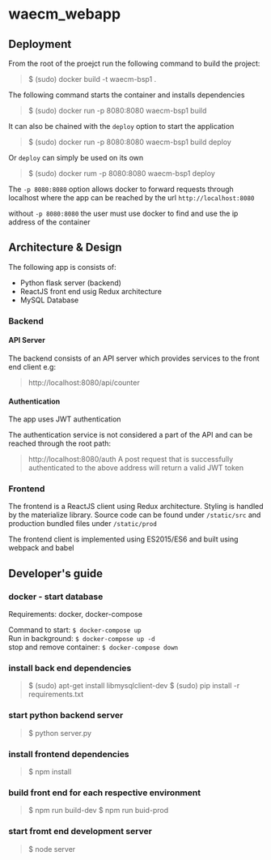 # waecm_webapp

## Deployment
From the root of the proejct run the following command to build the project:
> $ (sudo) docker build -t waecm-bsp1 .

The following command starts the container and installs dependencies
> $ (sudo) docker run -p 8080:8080 waecm-bsp1 build

It can also be chained with the ``deploy`` option to start the application
> $ (sudo) docker run -p 8080:8080 waecm-bsp1 build deploy

Or ``deploy`` can simply be used on its own
> $ (sudo) docker rum -p 8080:8080 waecm-bsp1 deploy

The ``-p 8080:8080`` option allows docker to forward requests through localhost
where the app can be reached by the url ``http://localhost:8080``

without ``-p 8080:8080`` the user must use docker to find and use the ip address of the container

## Architecture & Design
The following app is consists of:

- Python flask server (backend)
- ReactJS front end usig Redux architecture
- MySQL Database

### Backend
#### API Server
The backend consists of an API server which provides services to the front end client e.g:

> http://localhost:8080/api/counter

#### Authentication
The app uses JWT authentication

The authentication service is not considered a part of the API and can be reached through the root path:

> http://localhost:8080/auth
A post request that is successfully authenticated to the above address will return a valid JWT token

### Frontend
The frontend is a ReactJS client using Redux architecture. Styling is handled by the materialize library.
Source code can be found under ``/static/src`` and production bundled files under ``/static/prod``

The frontend client is implemented using ES2015/ES6 and built using webpack and babel

## Developer's guide 
### docker - start database
Requirements: docker, docker-compose

Command to start: ``$ docker-compose up``  
Run in background: ``$ docker-compose up -d``  
stop and remove container: ``$ docker-compose down``

### install back end dependencies
> $ (sudo) apt-get install libmysqlclient-dev
> $ (sudo) pip install -r requirements.txt

### start python backend server
> $ python server.py

### install frontend dependencies
> $ npm install

### build front end for each respective environment

> $ npm run build-dev
> $ npm run buid-prod

### start fromt end development server
>$ node server


